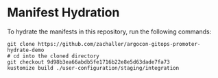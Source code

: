# Manifest Hydration

To hydrate the manifests in this repository, run the following commands:

```shell
git clone https://github.com/zachaller/argocon-gitops-promoter-hydrate-demo
# cd into the cloned directory
git checkout 9d98b3ea66abdb5fe1716b22e8e5d63dade7fa73
kustomize build ./user-configuration/staging/integration
```
